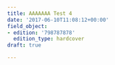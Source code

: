 ```yaml
---
title: AAAAAAA Test 4
date: '2017-06-10T11:08:12+00:00'
field_object:
- edition: '798787878'
  edition_type: hardcover
draft: true

---
```

